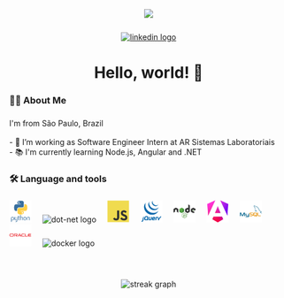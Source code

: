 <div align="center">
  <img height="150" src="https://media0.giphy.com/media/v1.Y2lkPTc5MGI3NjExbGxqaWxwM2pqZ21rd3g2OTFiZDZobjdnODVkMXBqdHNicGQ3ZHU2bCZlcD12MV9pbnRlcm5hbF9naWZfYnlfaWQmY3Q9Zw/GghGKaZ8JeHJx0apQC/giphy.gif"  />
</div>

###

<div align="center">
  <a href="https://www.linkedin.com/in/eduardo43/">
  <img src="https://img.shields.io/static/v1?message=LinkedIn&logo=linkedin&label=&color=0077B5&logoColor=white&labelColor=&style=for-the-badge&" height="25" alt="linkedin logo"/>
  </a>
</div>


###

<h1 align="center">Hello, world! 👋</h1>

###

<h3 align="left">👩‍💻  About Me</h3>

###

<p align="left">I'm from São Paulo, Brazil<br><br>- 🔭 I’m working as Software Engineer Intern at AR Sistemas Laboratoriais<br>- 📚 I'm currently learning Node.js, Angular and .NET<br></p>

###

<h3 align="left">🛠 Language and tools</h3>

###

<div align="left">
  <img src="https://github.com/devicons/devicon/blob/v2.17.0/icons/python/python-original-wordmark.svg?short_path=880e730" height="40" alt="python logo"  />
  <img width="12" />
  <img src="https://cdn.jsdelivr.net/gh/devicons/devicon/icons/dot-net/dot-net-plain-wordmark.svg" height="40" alt="dot-net logo"  />
  <img width="12" />
  <img src="https://github.com/devicons/devicon/blob/v2.17.0/icons/javascript/javascript-original.svg" height="40" alt="javascript logo"  />
  <img width="12" />
  <img src="https://github.com/devicons/devicon/blob/v2.17.0/icons/jquery/jquery-plain-wordmark.svg" height="40" alt="jquery logo"  />
  <img width="12" />
  <img src="https://github.com/devicons/devicon/blob/v2.17.0/icons/nodejs/nodejs-original-wordmark.svg" height="40" alt="nodejs logo"  />
  <img width="12" />
  <img src="https://github.com/devicons/devicon/blob/v2.17.0/icons/angular/angular-original.svg" height="40" alt="angular logo"  />
  <img width="12" />
  <img src="https://github.com/devicons/devicon/blob/v2.17.0/icons/mysql/mysql-original-wordmark.svg" height="40" alt="MySQL logo"  />
  <img width="12" />
  <img src="https://github.com/devicons/devicon/blob/v2.17.0/icons/oracle/oracle-original.svg" height="40" alt="Oracle logo"  />
  <img width="12" />
  <img src="https://cdn.jsdelivr.net/gh/devicons/devicon/icons/docker/docker-plain-wordmark.svg" height="40" alt="docker logo"  />
</div>

###

<br>
<br>
<div align="center">
  <img src="https://streak-stats.demolab.com?user=maurodesouza&locale=en&mode=daily&theme=dark&hide_border=false&border_radius=5&order=3" height="220" alt="streak graph"  />
</div>

###
